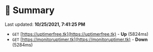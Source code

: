 # 📖 Summary
Last updated: **10/25/2021, 7:41:25 PM**

- `GET` [https://uptimerfree.tk](https://uptimerfree.tk) - **Up** (5824ms)
- `GET` [https://monitoruptimer.tk](https://monitoruptimer.tk) - **Down** (5284ms)
